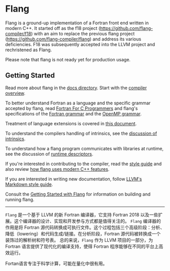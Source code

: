# Flang

Flang is a ground-up implementation of a Fortran front end written in modern
C++. It started off as the f18 project (https://github.com/flang-compiler/f18)
with an aim to replace the previous flang project
(https://github.com/flang-compiler/flang) and address its various deficiencies.
F18 was subsequently accepted into the LLVM project and rechristened as Flang.

Please note that flang is not ready yet for production usage.

## Getting Started

Read more about flang in the [docs directory](docs).
Start with the [compiler overview](docs/Overview.md).

To better understand Fortran as a language
and the specific grammar accepted by flang,
read [Fortran For C Programmers](docs/FortranForCProgrammers.md)
and
flang's specifications of the [Fortran grammar](docs/f2018-grammar.md)
and
the [OpenMP grammar](docs/OpenMP-4.5-grammar.md).

Treatment of language extensions is covered
in [this document](docs/Extensions.md).

To understand the compilers handling of intrinsics,
see the [discussion of intrinsics](docs/Intrinsics.md).

To understand how a flang program communicates with libraries at runtime,
see the discussion of [runtime descriptors](docs/RuntimeDescriptor.md).

If you're interested in contributing to the compiler,
read the [style guide](docs/C++style.md)
and
also review [how flang uses modern C++ features](docs/C++17.md).

If you are interested in writing new documentation, follow
[LLVM's Markdown style guide](https://github.com/llvm/llvm-project/blob/main/llvm/docs/MarkdownQuickstartTemplate.md).

Consult the [Getting Started with Flang](docs/GettingStarted.md)
for information on building and running flang.


---
`Flang` 是一个基于 LLVM 的新 Fortran 编译器，它支持 Fortran 2018 以及一些扩展。这个编译器的设计、实现和开发参与方式都是值得关注的。
`Flang` 编译器的作用是将 Fortran 源代码转换成可执行文件。这个过程包括三个高级阶段：分析、降低（lowering）和代码生成/链接。在分析阶段，Fortran 源代码被转换成一个装饰过的解析树和符号表。
总的来说，`Flang` 作为 LLVM 项目的一部分，为 Fortran 语言提供了现代化的编译支持，使得 Fortran 程序能够在不同的平台上高效运行。

Fortan语言专注于科学计算，可能在量化中很有用。
